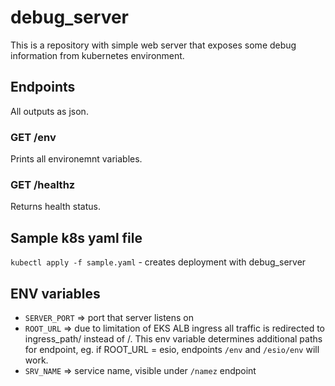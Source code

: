 # debug_server

This is a repository with simple web server that exposes some debug information from kubernetes environment.

## Endpoints

All outputs as json.

### GET /env

Prints all environemnt variables.

### GET /healthz

Returns health status.

## Sample k8s yaml file

`kubectl apply -f sample.yaml` - creates deployment with debug_server

## ENV variables

* `SERVER_PORT` => port that server listens on
* `ROOT_URL`    => due to limitation of EKS ALB ingress all traffic is redirected to ingress_path/ instead of /. This env variable determines additional paths for endpoint, eg. if ROOT_URL = esio, endpoints `/env` and `/esio/env` will work.
* `SRV_NAME`    => service name, visible under `/namez` endpoint
